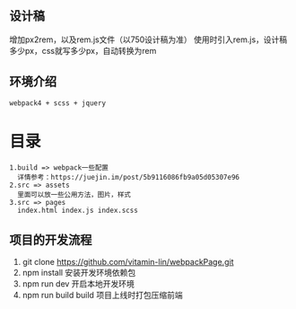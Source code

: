 ## 设计稿
  增加px2rem，以及rem.js文件（以750设计稿为准）
  使用时引入rem.js，设计稿多少px，css就写多少px，自动转换为rem

## 环境介绍
    webpack4 + scss + jquery
  # 目录
    1.build => webpack一些配置
      详情参考：https://juejin.im/post/5b9116086fb9a05d05307e96
    2.src => assets
      里面可以放一些公用方法，图片，样式
    3.src => pages
      index.html index.js index.scss

## 项目的开发流程
  1. git clone https://github.com/vitamin-lin/webpackPage.git
  2. npm install 安装开发环境依赖包
  3. npm run dev 开启本地开发环境
  4. npm run build build 项目上线时打包压缩前端